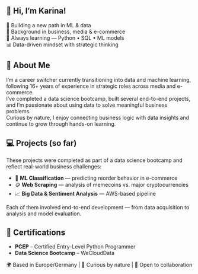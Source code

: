 ## 👋 Hi, I’m Karina!

🚀 Building a new path in ML & data  
💼 Background in business, media & e-commerce  
🧠 Always learning — Python • SQL • ML models  
📊 Data-driven mindset with strategic thinking  

## 🧠 About Me

I’m a career switcher currently transitioning into data and machine learning, following 16+ years of experience in strategic roles across media and e-commerce.  
I’ve completed a data science bootcamp, built several end-to-end projects, and I’m passionate about using data to solve meaningful business problems.  
Curious by nature, I enjoy connecting business logic with data insights and continue to grow through hands-on learning.

## 💻 Projects (so far)

These projects were completed as part of a data science bootcamp and reflect real-world business challenges:

- 🛒 **ML Classification** — predicting reorder behavior in e-commerce  
- 🪙 **Web Scraping** — analysis of memecoins vs. major cryptocurrencies  
- 📈 **Big Data & Sentiment Analysis** — AWS-based pipeline  

Each of them involved end-to-end development — from data acquisition to analysis and model evaluation.

## 📜 Certifications

- **PCEP** – Certified Entry-Level Python Programmer  
- **Data Science Bootcamp** – WeCloudData

🌍 Based in Europe/Germany | 🎯 Curious by nature | 💬 Open to collaboration
